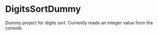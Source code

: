# DigitsSortDummy
Dummy project for digits sort. Currently reads an integer value from the console.
